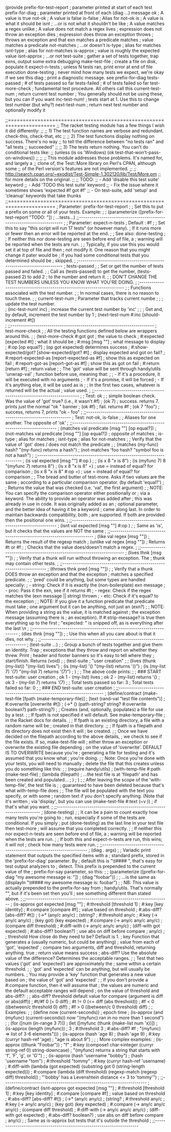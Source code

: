 (provide prefix-for-test-report ; parameter printed at start of each test
         prefix-for-diag        ; parameter printed at front of each (diag ...) message
         ok                ; A value is true
         not-ok            ; A value is false
         is-false          ; Alias for not-ok
         is                ; A value is what it should be
         isnt              ; ...or is not what it shouldn't be
         like              ; A value matches a regex
         unlike            ; A value does not match a regex
         lives             ; expression does not throw an exception
         dies              ; expression does throw an exception
         throws            ; throws an exception and that exn matches a predicate
         matches           ; value matches a predicate
         not-matches       ; ...or doesn't
         is-type           ; alias for matches
         isnt-type         ; alias for not-matches
         is-approx         ; value is roughly the expected value
         isnt-approx       ; ...or not
         test-suite        ; gather a set of tests together, trap exns, output some extra debugging
         make-test-file    ; create a file on disk, populate it
         expect-n-tests    ; unless N tests ran, print error at end of file execution
         done-testing      ; never mind how many tests we expect, we're okay if we see this
         diag              ; print a diagnostic message. see prefix-for-diag
         tests-passed      ; # of tests passed so far
         tests-failed      ; # of tests failed so far
         test-more-check   ; fundamental test procedure.  All others call this
         current-test-num  ; return current test number
         ;  You generally should not be using these, but you can if you want
         inc-test-num!     ; tests start at 1.  Use this to change test number (but why?)
         next-test-num     ; return next test number and optionally modify it

;;======================================================================
;;    The racket testing module has a few things I wish it did differently:
;;
;; 1) The test function names are verbose and redundant.  check-this, check-that, etc
;;
;; 2) The test functions display nothing on success.  There's no way
;; to tell the difference between "no tests ran" and "all tests
;; succeeded"
;;
;; 3) The tests return nothing.  You can't do conditional tests like:
;;        (unless (is os 'Windows) (ok test-that-won't-pass-on-windows))
;;
;;
;; This module addresses those problems.  It's named for, and largely a
;; clone of, the Test::More library on Perl's CPAN, although some
;; of the Perl version's features are not implemented.
;;
;; http://search.cpan.org/~exodist/Test-Simple-1.302120/lib/Test/More.pm
;; for more details on the original.
;;
;;    TODO:
;; - Add 'disable this test suite' keyword
;; - Add 'TODO this test suite' keyword
;; - Fix the issue where it sometimes shows 'expected #f got #f'
;; - On test-suite, add 'setup' and 'cleanup' keywords that take thunks
;;======================================================================
; Parameter: prefix-for-test-report
;
; Set this to put a prefix on some or all of your tests.  Example:
;
;    (parameterize ([prefix-for-test-report "TODO: "])
;        ...tests...)
;;----------------------------------------------------------------------
;
; Parameter: expect-n-tests
; Default  : #f
;
; Set this to say "this script will run 17 tests" (or however many).
; If it runs more or fewer then an error will be reported at the end.
;
; See also: done-testing
;
; If neither this nor done-testing are seen before end of file, a
; warning will be reported when the tests are run.
;
; Typically, if you use this you would set it at top of file and then
; not modify it.  One reason that you might change it pater would be
; if you had some conditional tests that you determined should be
; skipped.
;
;----------------------------------------------------------------------
; tests-passed
;
; Set or get the number of tests passed  and failed.
;
; Call as (tests-passed) to get the number, (tests-passed 2) to add 2
; to the number and return it.
;
; DON'T CHANGE THE TEST NUMBERS UNLESS YOU KNOW WHAT YOU'RE DOING.
;
;----------------------------------------------------------------------
;
; Functions associated with the test number.
;
;    In normal cases, there is no reason to touch these.
;
;    current-test-num      ; Parameter that tracks current numbe
;
;    ; update the test number.  
;    (inc-test-num! inc)   ; increase the current test number by 'inc'
;
;    ; Get and, by default, increment the test number by 1
;    (next-test-num #:inc [should-increment #t])  
;
;;----------------------------------------------------------------------
; test-more-check
;
; All the testing functions defined below are wrappers around this.
;
;  (test-more-check  #:got           got            ; the value to check
;                    #:expected      [expected #t]  ; what it should be
;                    #:msg           [msg ""]       ; what message to display
;                    #:op            [op equal?]    ; (op got expected) determines success
;                    #:show-expected/got? [show-expected/got? #t] ; display expected and got on fail?
;                    #:report-expected-as [report-expected-as #f] ; show this as expected on fail
;                    #:report-got-as      [report-got-as #f]      ; show this as got on fail
;                    #:return             [return #f]             ; return value
;
; The 'got' value will be sent through handy/utils 'unwrap-val'
; function before use, meaning that:
;
;    - If it's a procedure,   it will be executed with no arguments
;    - If it's a promise,     it will be forced
;    - If it's anything else, it will be used as is
;
; In the first two cases, whatever is returned will be the actual
; value used.
;
;;----------------------------------------------------------------------
;
;    Test:  ok
;
; simple boolean check.  Was the value of 'got' true? (i.e., it wasn't #f)
;    (ok 7)        ; success.  returns 7. prints just the normal "ok <test-num>" banner
;    (ok #f)       ; fail.  returns #f
;    (ok 7 "foo")  ; success, returns 7, prints "ok <test-num> - foo"
;
;;----------------------------------------------------------------------
;    Test: not-ok, is-false
;
; Aliases for one another.  The opposite of 'ok'
;
;;----------------------------------------------------------------------
; (matches val predicate [msg ""] [op equal?])
; (not-matches val predicate [msg ""] [op equal?]) ; opposite of matches
; is-type    ; alias for matches
; isnt-type  ; alias for not-matches
;
; Verify that the value of 'got' does / does not match the predicate
;
;    (matches (my-func) hash? "(my-func) returns a hash")
;    (not-matches 'foo hash? "symbol foo is not a hash")
;
;;----------------------------------------------------------------------
; (is val expected [msg ""] <optional comparison func> #:op <optional comparison func>)
;
;    (is x 8 "x is 8")
;    (is (myfunc 7) 8 "(myfunc 7) returns 8")
;    (is x 8 "x is 8" =)       ; use = instead of equal? for comparison
;    (is x 8 "x is 8" #:op =)  ; use = instead of equal? for comparison
;
; The bread and butter of test-more.  Asks if two values are the same
; according to a particular comparison operator. (by default 'equal?')
;
; Returns the value that was checked (i.e. 'val', the first argument)
;
; NOTE: You can specify the comparison operator either positionally or
; via a keyword. The ability to provide an operator was added after
; this was already in use in code.  It was originally added as an
; optional parameter, and the better idea of having it be a keyword
; came along last.  In order to maintain backwards compatibility, both
; are supported.  If both are provided then the positional one wins.
;
;;----------------------------------------------------------------------
; (isnt val expected [msg ""] <optional comparison func> #:op <optional comparison func>)
;
; Same as 'is', but it checks that the values are NOT the same
;
;;----------------------------------------------------------------------
; (like val regex [msg ""])   ; Returns the result of the regexp match
; (unlike val regex [msg ""]) ; Returns #t or #f
;
; Checks that the value does/doesn't match a regex. 
;
;;----------------------------------------------------------------------
; (lives thnk [msg ""])
;
; Verify that a thunk will run without throwing an exception.  The
; thunk may contain other tests.
;
;;----------------------------------------------------------------------
; (throws thnk pred [msg ""])
;
; Verify that a thunk DOES throw an exception and that the exception
; matches a specified predicate.
;
;    'pred' could be anything, but some types are handled specially:
;        - string: Check if it is exactly the (non-boilerplate) exn message
;        - proc:   Pass it the exn, see if it returns #t
;        - regex:  Check if the regex matches the (exn message || string) thrown
;        - etc:    Check if it's equal? to the exception
;
; NOTE: If you give it a function predicate that predicate must take
; one argument but it can be anything, not just an (exn?)
;
; NOTE: When providing a string as the value, it is matched against
; the exception message (assuming there is
; an exception).  If #:strip-message? is true then everything up to the first
; "expected: " is snipped off, as is everything after the last \n
;
;;----------------------------------------------------------------------
; (dies thnk [msg ""])
;
; Use this when all you care about is that it dies, not why.
;
;;----------------------------------------------------------------------
; (test-suite ...)
;
; Group a bunch of tests together and give them an identity.  Trap
; exceptions that they throw and report on whether they threw.  Print
; header and footer banners so it's easy to tell where they
; start/finish.  Returns (void)
;
;    (test-suite
;      "user creation"
;
;      (lives (thunk (my-list)) "(my-list) lives")
;      (is (my-list) '() "(my-list) returns '()")
;      (is (my-list 7) '(7) "(my-list 7) returns '(7)")
;     )
;
;  The above code prints:
;
; ### START test-suite: user creation
; ok 1 - (my-list) lives
; ok 2 - (my-list) returns '()
; ok 3 - (my-list 7) returns '(7)
;
; Total tests passed so far: 3
; Total tests failed so far: 0
;
; ### END test-suite: user creation
;
;;----------------------------------------------------------------------
; (define/contract (make-test-file [fpath (make-temporary-file)]
;                                  [text (rand-val "test file contents")]
;                                  #:overwrite [overwrite #t])
;  (->* () (path-string? string? #:overwrite boolean?) path-string?)
;
; Creates (and, optionally, populates) a file for use by a test.
;
; If fpath is not specified it will default.  See make-temporary-file
; in the Racket docs for details.
;
; If fpath is an existing directory, a file with a random name will be
; created in that directory.
;;
; If fpath is a filepath and its directory does not exist then it will
; be created.
;
; Once we have decided on the filepath according to the above details,
; we check to see if the file exists.  If so, make-test-file will
; either throw an exception or overwrite the existing file depending
; on the value of 'overwrite'.  DEFAULT IS TO OVERWRITE because you're
; generating a file for testing and it's assumed that you know what
; you're doing.
;
; Note: Once you're done with your tests, you will need to manually
; delete the file that this creates unless you do something like this:
;
;    (require handy/utils)
;    (with-temp-file #:path (make-test-file)
;      (lambda (filepath)
;       ...the test file is at 'filepath' and has been created and populated...
;      )
;    )
;    ; After leaving the scope of the 'with-temp-file', the test file is
;    ; guaranteed to have been deleted because that's what with-temp-file does
;
; The file will be populated with the text you specify, or with some
; random text if you don't specify anything.  (Note that it's written
; via 'display', but you can use (make-test-file #:text (~v <data>))
; if that's what you want.
;
;;----------------------------------------------------------------------
; (done-testing)
;
; It can be a pain to count exactly how many tests you're going to
; run, especially if some of the tests are conditional.  If you simply
; put (done-testing) as the last line in your test file then test-more
; will assume that you completed correctly.
;
; If neither this nor expect-n-tests are seen before end of file, a
; warning will be reported when the tests are run.
;
; If both this and expect-n-tests are run, this wins; it will not
; check how many tests were run.
;
;;----------------------------------------------------------------------
; (diag . args)
;
; Variadic print statement that outputs the specified items with a
; standard prefix, stored in the 'prefix-for-diag' parameter.  By
; default this is "\t#### ", that's easy for test output analyzers to
; detect.  This prefix is prepended to the current value of the
; prefix-for-say parameter, so this:
;
;    (parameterize ([prefix-for-diag "my awesome message is: "])
;        (diag "foobar"))
;
; ...is the same as (displayln "\t#### my awesome message is: foobar")
;
; NB: This value is actually prepended to the prefix-for-say from
;  handy/utils.  That's normally "", but if it's been set then you'll
;  see something different than stated above.
;
;;----------------------------------------------------------------------
; (is-approx got expected [msg ""]
;            #:threshold  [threshold 1]
;            #:key        [key identity]
;            #:compare    [compare #f] ; value based on threshold
;            #:abs-diff?  [abs-diff? #t])
;   (->* (any/c any/c)
;        (string?
;         #:threshold any/c
;         #:key (-> any/c any/c)              ; (key got)  (key expected)
;         #:compare (-> any/c any/c any/c)    ; (compare diff threshold)
;         #:diff-with (-> any/c any/c any/c)  ; (diff-with  got expected)
;         #:abs-diff? boolean?)               ; use abs on diff before compare
;        any/c)
;
;    threshold   How close do they need to be?  Default is 1.
;    key         Function that generates a (usually numeric, but could be anything)
;                     value from each of 'got', 'expected'
;    compare     two arguments, diff and threshold, returning anything. true
;                     return value means success
;    abs-diff?   Use the absolute value of the difference?  Determines the acceptable ranges.
;
; Test that two values ('got' and 'expected') are approximately the
; same within a certain threshold.
;
; 'got' and 'expected' can be anything, but will usually be numbers.
; You may provide a 'key' function that generates a new value based on
; the value of 'got' and 'expected'
;
; If you don't provide a #:compare function, then it will assume that
; the values are numeric and the default acceptable ranges will depend
; on the value of threshold and abs-diff?:
;
;   abs-diff?   threshold   default value for compare (argument is diff or abs(diff))
;    #t/#f         0          (= 0 diff)
;    #t           != 0        (<= diff (abs threshold))
;    #f           < 0         ((between/c threshold   0) diff)
;    #f           > 0         ((between/c 0 threshold) diff)
;
; Examples:
;
;    (define now (current-seconds)) ; epoch time
;    (is-approx  (and (myfunc) (current-seconds)) now "(myfunc) ran in no more than 1 second")
;
; (for ([num (in-range 3 7)])
;   (let ([myfunc (thunk (make-list num 'x))])
;     (is-approx  (length (myfunc))
;                 3
;                 #:threshold 3
;                 #:abs-diff? #f
;                 "(myfunc) => list of 3-6 elements")))
; (is-approx  (hash 'age 8)
;             (hash 'age 9)
;             #:key (curryr hash-ref 'age)
;             "age is about 9")
;
; ;  More complex examples:
; (is-approx  ((thunk "Foobar"))
;             "f"
;             #:key (compose1 char->integer (curryr string-ref 0) string-downcase)
;             "(myfunc) returns a string that starts with 'f', 'F', 'g', or 'G'")
;
; (is-approx  (hash 'username "bobby")
;             (hash 'username "tom")
;             #:threshold "tommy"
;             #:key  (curryr hash-ref 'username)
;             #:diff-with  (lambda (got expected) (substring got 0 (string-length expected)))
;             #:compare (lambda (diff threshold) (regexp-match (regexp diff) threshold))
;             "'bobby' has a Levenshtein distance <= 3 to 'tommy'")
;
;;----------------------------------------------------------------------
; (define/contract (isnt-approx got expected [msg ""]
;                             #:threshold  [threshold 1]
;                             #:key        [key identity]
;                             #:compare    [compare #f] ; value based on threshold
;                             #:abs-diff?  [abs-diff? #t])
;   (->* (any/c any/c)
;        (string?
;         #:threshold any/c
;         #:key (-> any/c any/c)              ; (key got)  (key expected)
;         #:compare (-> any/c any/c any/c)    ; (compare diff threshold)
;         #:diff-with (-> any/c any/c any/c)  ; (diff-with  got expected)
;         #:abs-diff? boolean?)               ; use abs on diff before compare
;        any/c)
;
; Same as is-approx but tests that it's outside the threshold
;
;;----------------------------------------------------------------------
